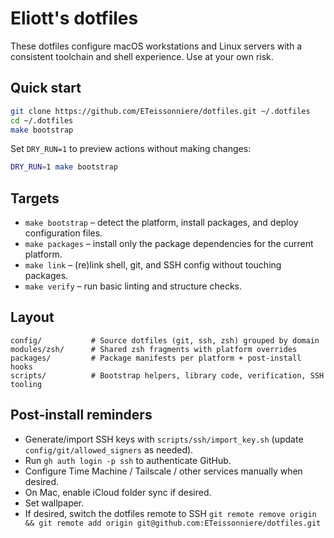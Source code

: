 # Eliott's dotfiles

These dotfiles configure macOS workstations and Linux servers with a consistent toolchain and shell experience. Use at your own risk.

## Quick start

```sh
git clone https://github.com/ETeissonniere/dotfiles.git ~/.dotfiles
cd ~/.dotfiles
make bootstrap
```

Set `DRY_RUN=1` to preview actions without making changes:

```sh
DRY_RUN=1 make bootstrap
```

## Targets

- `make bootstrap` – detect the platform, install packages, and deploy configuration files.
- `make packages` – install only the package dependencies for the current platform.
- `make link` – (re)link shell, git, and SSH config without touching packages.
- `make verify` – run basic linting and structure checks.

## Layout

```
config/           # Source dotfiles (git, ssh, zsh) grouped by domain
modules/zsh/      # Shared zsh fragments with platform overrides
packages/         # Package manifests per platform + post-install hooks
scripts/          # Bootstrap helpers, library code, verification, SSH tooling
```

## Post-install reminders

- Generate/import SSH keys with `scripts/ssh/import_key.sh` (update `config/git/allowed_signers` as needed).
- Run `gh auth login -p ssh` to authenticate GitHub.
- Configure Time Machine / Tailscale / other services manually when desired.
- On Mac, enable iCloud folder sync if desired.
- Set wallpaper.
- If desired, switch the dotfiles remote to SSH `git remote remove origin && git remote add origin git@github.com:ETeissonniere/dotfiles.git`